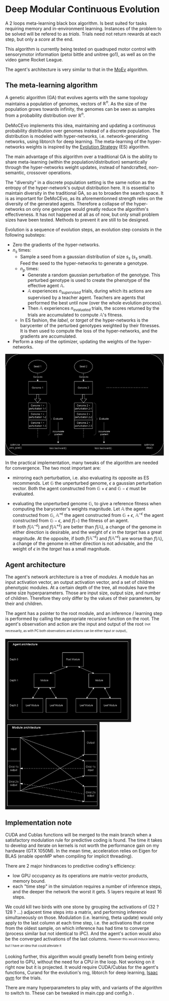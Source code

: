 # Deep Modular Continuous Evolution

A 2 loops meta-learning black box algorithm. Is best suited for tasks requiring memory and in-environment learning. Instances of the problem to be solved will be refered to as *trials*. Trials need not return rewards at each step, but only a *score* at the end.

This algorithm is currently being tested on quadruped motor control with sensorymotor information (petoi bittle and unitree go1), as well as on the video game Rocket League.

The agent's architecture is very similar to that in the [MoEv](https://github.com/Yeb02/CUDA_MoEv) algorithm. 


## The meta-learning algorithm

A genetic algorithm (GA) that evolves agents with the same topology maintains a population of genomes, vectors of $\mathbb{R}^n$. As the size of the population grows towards infinity, the genomes can be seen as samples from a probability distribution over $\mathbb{R}^n$. 

DeMoCEvo implements this idea, maintaining and updating a continuous probability distribution over genomes instead of a discrete population. The distribution is modeled with hyper-networks, i.e. network-generating networks, using libtorch for deep learning. The meta-learning of the hyper-networks weights is inspired by the [Evolution Strategy](https://arxiv.org/pdf/1703.03864.pdf) (ES) algorithm. 

The main advantage of this algorithm over a traditional GA is the ability to share meta-learning (within the population/distribution) semantically through the hyper-networks weight updates, instead of handcrafted, non-semantic, crossover operations. 

The "diversity" in a discrete population setting is the same notion as the entropy of the hyper-network's output distribution here. It is essential to maintain diversity in the traditional GA, so as to broaden the search space. It is as important for DeMoCEvo, as its aforementionned strength relies on the diversity of the generated agents. Therefore a collapse of the hyper-networks on only one genotype would greatly reduce the algorithm's effectiveness. It has not happened at all as of now, but only small problem sizes have been tested. Methods to prevent it are still to be designed.


Evolution is a sequence of evolution steps, an evolution step consists in the following substeps:

- Zero the gradients of the hyper-networks.
- $n_s$ times:
  - Sample a seed from a gaussian distribution of size $s_s$ ($s_s$ small). Feed the seed to the hyper-networks to generate a genotype.
  - $n_p$ times:
    - Generate a random gaussian perturbation of the genotype. This perturbed genotype is used to create the phenotype of the effective agent $\mathbb{A}$.
    - $\mathbb{A}$ experiences $n_{supervised}$ trials, during which its actions are supervised by a teacher agent. Teachers are agents that performed the best until now (over the whole evolution process).
    - Then $\mathbb{A}$ experiences $n_{evaluated}$ trials, the scores returned by the trials are accumulated to compute $\mathbb{A}$'s fitness.
  - In ES fashion, the *label*, or *target* of the hyper-networks is the barycenter of the perturbed genotypes weighted by their fitnesses. It is then used to compute the loss of the hyper-networks, and          the gradients are accumulated.
- Perform a step of the optimizer, updating the weights of the hyper-networks. 

<img align="center" src="./diagrams/DeMoCEvo.png">

In the practical implementation, many tweaks of the algorithm are needed for convergence. The two most important are: 

- mirroring each perturbation, i.e. also evaluating its opposite as ES recommends. Let $\mathbb{G}$ the unperturbed genome, $\epsilon$ a gaussian perturbation vector. Both the agent constructed from $\mathbb{G} + \epsilon$ and $\mathbb{G} - \epsilon$ must be evaluated.
 
- evaluating the unperturbed genome $\mathbb{G}$, to give a reference fitness when computing the barycenter's weights magnitude. Let $\mathbb{A}$ the agent constructed from $\mathbb{G}$, $\mathbb{A}^{+\epsilon}$ the agent constructed from $\mathbb{G} + \epsilon$, $\mathbb{A}^{-\epsilon}$ the agent constructed from $\mathbb{G} - \epsilon$, and $f(-)$ the fitness of an agent. <br>
  If both $f(\mathbb{A}^{-\epsilon})$ and $f(\mathbb{A}^{+\epsilon})$ are better than $f(\mathbb{A})$, a change of the genome in either direction is desirable, and the weight of $\epsilon$ in the *target* has a great magnitude. At the opposite, if both $f(\mathbb{A}^{-\epsilon})$ and $f(\mathbb{A}^{+\epsilon})$ are worse than $f(\mathbb{A})$, a change of the genome in either direction is not advisable, and the weight of $\epsilon$ in the *target* has a small magnitude.
  


## Agent architecture

The agent's network architecture is a tree of *modules*. A module has an input activation vector, an output activation vector, and a set of children phenotypic modules. At a certain depth of the tree, all modules have the same size hyperparameters. Those are input size, output size, and number of children. Therefore they only differ by the values of their parameters, by their and children.

The agent has a pointer to the root module, and an inference / learning step is performed by calling the appropriate recursive function on the root. The agent's observation and action are the input and output of the root <sub><sup>(not necessarily, as with PC both observations and actions can be either input or output)</sup></sub>. <br/>


<img align="left" width = 400 src="./diagrams/agentArchitecture.png">
<img align="center" width = 300 src="./diagrams/moduleArchitecture.png">

## Implementation note

CUDA and Cublas functions will be merged to the main branch when a satisfactory modulation rule for predictive coding is found. The time it takes to develop and iterate on kernels is not worth the performance gain on my hardware (GTX 1050M). In the mean time, acceleration relies on Eigen for BLAS (enable openMP when compiling for implicit threading). <br>

There are 2 major hindrances to predictive coding's efficiency: 
- low GPU occupancy as its operations are matrix-vector products, memory bound.
- each "time step" in the simulation requires a number of inference steps, and the deeper the network the worst it gets. 5 layers require at least 16 steps.

We could kill two birds with one stone by grouping the activations of (32 ? 128 ? ...) adjacent time steps into a matrix, and performing inference simultaneously on those. Modulation (i.e. learning, theta update) would only apply to the last column at each time step, i.e. the activations that come from the oldest sample, on which inference has had time to converge (process similar but not identical to iPC). And the agent's action would also be the converged activations of the last columns. <sub><sup>However this would induce latency, but I have an idea that could alleviate it</sup></sub> 

Looking further, this algorithm would greatly benefit from being entirely ported to GPU, without the need for a CPU in the loop. Not working on it right now but it is projected. It would require CUDA/Cublas for the agent's functions, Curand for the evolution's rng, libtorch for deep learning, [Isaac gym](https://developer.nvidia.com/isaac-gym) for the trials. 

There are many hyperparameters to play with, and variants of the algorithm to switch to. These can be tweaked in main.cpp and config.h .

